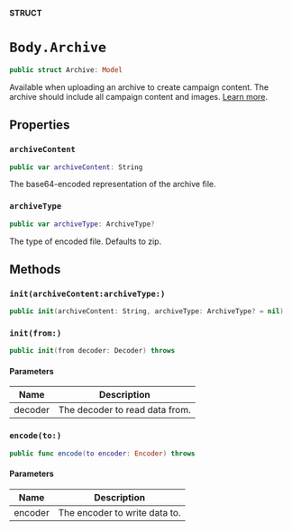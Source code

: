 **STRUCT**

# `Body.Archive`

```swift
public struct Archive: Model
```

Available when uploading an archive to create campaign content. The archive should include all campaign content and images. [Learn more](https://mailchimp.com/help/import-a-custom-html-template/).

## Properties
### `archiveContent`

```swift
public var archiveContent: String
```

The base64-encoded representation of the archive file.

### `archiveType`

```swift
public var archiveType: ArchiveType?
```

The type of encoded file. Defaults to zip.

## Methods
### `init(archiveContent:archiveType:)`

```swift
public init(archiveContent: String, archiveType: ArchiveType? = nil)
```

### `init(from:)`

```swift
public init(from decoder: Decoder) throws
```

#### Parameters

| Name | Description |
| ---- | ----------- |
| decoder | The decoder to read data from. |

### `encode(to:)`

```swift
public func encode(to encoder: Encoder) throws
```

#### Parameters

| Name | Description |
| ---- | ----------- |
| encoder | The encoder to write data to. |